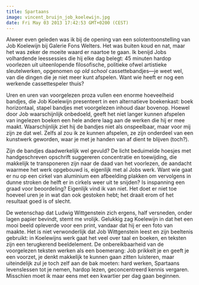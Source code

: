```yaml
---
title: Spartaans
image: vincent_bruijn_job_koelewijn.jpg
date: Fri May 03 2013 17:42:53 GMT+0200 (CEST)
---
```


Alweer even geleden was ik bij de opening van een solotentoonstelling van Job Koelewijn bij Galerie Fons Welters. Het was buiten koud en nat, maar het was zeker de moeite waard er naartoe te gaan. Ik benijd Jobs volhardende leessessies die hij elke dag belegt: 45 minuten hardop voorlezen uit uiteenlopende filosofische, politieke ofwel artistieke sleutelwerken, opgenomen op <em>old school</em> cassettebandjes—je weet wel, van die dingen die je niet meer kunt afspelen. Want wie heeft er nog een werkende cassettespeler thuis?

Uren en uren van voorgelezen proza vullen een enorme hoeveelheid bandjes, die Job Koelewijn presenteert in een alternatieve boekenkast: boek horizontaal, stapel bandjes met voorgelezen inhoud daar bovenop. Hoewel door Job waarschijnlijk onbedoeld, geeft het niet langer kunnen afspelen van ingelezen boeken een hele andere laag aan de werken die hij er mee maakt. Waarschijnlijk ziet hij de bandjes niet als onspeelbaar, maar voor mij zijn ze dat wel. Zelfs al zou ik ze kunnen afspelen, ze zijn onderdeel van een kunstwerk geworden, waar je met je handen van af dient te blijven (toch?).

Zijn de bandjes daadwerkelijk wel gevuld? De licht beduimelde hoesjes met handgeschreven opschrift suggereren concentratie en toewijding, die makkelijk te transponeren zijn naar de daad van het voorlezen, de aandacht waarmee het werk opgebouwd is, eigenlijk met al Jobs werk. Want wie gaat er nu op een cirkel van aluminium een afbeelding plakken om vervolgens in dunne stroken de helft er in cirkels weer uit te snijden? Is inspanning een graad voor beoordeling? Eigenlijk vind ik van niet. Het doet er niet toe hoeveel uren je in wat dan ook gestoken hebt; het draait erom of het resultaat goed is of slecht.

De wetenschap dat Ludwig Wittgenstein zich ergens, half versneden, onder lagen papier bevindt, stemt me vrolijk. Gelukkig zag Koelewijn in dat het een mooi beeld opleverde voor een print, vandaar dat hij er een foto van maakte. Het is niet verwonderlijk dat Job Wittgenstein leest en zijn beeltenis gebruikt: in Koelewijns werk gaat het veel over taal en boeken, en teksten zijn een terugkerend beeldelement. De onbereikbaarheid van de voorgelezen teksten werken als een boemerang: Job prikkelt je en geeft je een voorzet, je denkt makkelijk te kunnen gaan zitten luisteren, maar uiteindelijk zul je toch zelf aan de bak moeten: hard werken, Spartaans levenslessen tot je nemen, hardop lezen, geconcentreerd kennis vergaren. Misschien moet ik maar eens met een kwartier per dag gaan beginnen.
